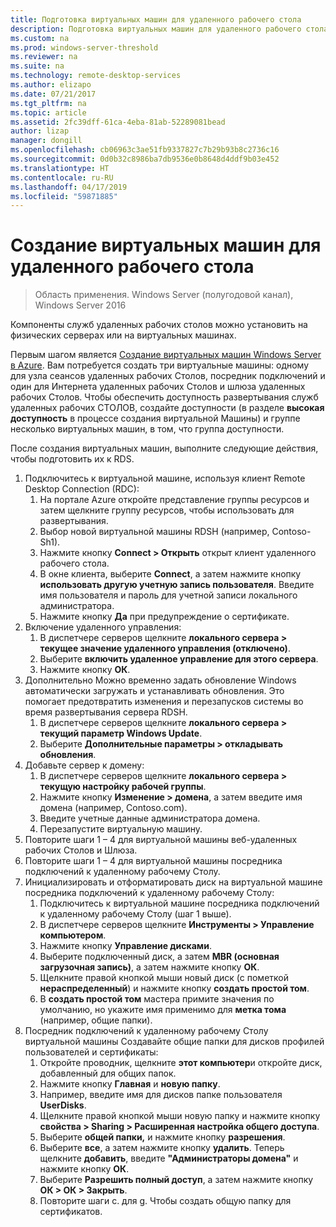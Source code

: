 ```yaml
---
title: Подготовка виртуальных машин для удаленного рабочего стола
description: Подготовка виртуальных машин для удаленного рабочего стола компонентов
ms.custom: na
ms.prod: windows-server-threshold
ms.reviewer: na
ms.suite: na
ms.technology: remote-desktop-services
ms.author: elizapo
ms.date: 07/21/2017
ms.tgt_pltfrm: na
ms.topic: article
ms.assetid: 2fc39dff-61ca-4eba-81ab-52289081bead
author: lizap
manager: dongill
ms.openlocfilehash: cb06963c3ae51fb9337827c7b29b93b8c2736c16
ms.sourcegitcommit: 0d0b32c8986ba7db9536e0b8648d4ddf9b03e452
ms.translationtype: HT
ms.contentlocale: ru-RU
ms.lasthandoff: 04/17/2019
ms.locfileid: "59871885"
---
```

# <a name="create-virtual-machines-for-remote-desktop"></a>Создание виртуальных машин для удаленного рабочего стола

>Область применения. Windows Server (полугодовой канал), Windows Server 2016

Компоненты служб удаленных рабочих столов можно установить на физических серверах или на виртуальных машинах. 

Первым шагом является [Создание виртуальных машин Windows Server в Azure](/azure/virtual-machines/windows/quick-create-portal). Вам потребуется создать три виртуальные машины: одному для узла сеансов удаленных рабочих Столов, посредник подключений и один для Интернета удаленных рабочих Столов и шлюза удаленных рабочих Столов. Чтобы обеспечить доступность развертывания служб удаленных рабочих СТОЛОВ, создайте доступности (в разделе **высокая доступность** в процессе создания виртуальной Машины) и группе несколько виртуальных машин, в том, что группа доступности.
 
После создания виртуальных машин, выполните следующие действия, чтобы подготовить их к RDS.

1.  Подключитесь к виртуальной машине, используя клиент Remote Desktop Connection (RDC):  
    1.  На портале Azure откройте представление группы ресурсов и затем щелкните группу ресурсов, чтобы использовать для развертывания.  
    2.  Выбор новой виртуальной машины RDSH (например, Contoso-Sh1).  
    3.  Нажмите кнопку **Connect > Открыть** открыт клиент удаленного рабочего стола.  
    4.  В окне клиента, выберите **Connect**, а затем нажмите кнопку **использовать другую учетную запись пользователя**. Введите имя пользователя и пароль для учетной записи локального администратора.  
    5.  Нажмите кнопку **Да** при предупреждение о сертификате.  
2.  Включение удаленного управления:  
    1.  В диспетчере серверов щелкните **локального сервера > текущее значение удаленного управления (отключено)**.  
    2.  Выберите **включить удаленное управление для этого сервера**.  
    3.  Нажмите кнопку **ОК**.  
3.  Дополнительно Можно временно задать обновление Windows автоматически загружать и устанавливать обновления. Это помогает предотвратить изменения и перезапусков системы во время развертывания сервера RDSH.  
    1.  В диспетчере серверов щелкните **локального сервера > текущий параметр Windows Update**.  
    2.  Выберите **Дополнительные параметры > откладывать обновления**.   
4.  Добавьте сервер к домену:  
    1.  В диспетчере серверов щелкните **локального сервера > текущую настройку рабочей группы**.  
    2.  Нажмите кнопку **Изменение > домена**, а затем введите имя домена (например, Contoso.com).  
    3.  Введите учетные данные администратора домена.  
    4.  Перезапустите виртуальную машину.  
5.  Повторите шаги 1 – 4 для виртуальной машины веб-удаленных рабочих Столов и Шлюза.  
6.  Повторите шаги 1 – 4 для виртуальной машины посредника подключений к удаленному рабочему Столу.  
7.  Инициализировать и отформатировать диск на виртуальной машине посредника подключений к удаленному рабочему Столу:  
    1.  Подключитесь к виртуальной машине посредника подключений к удаленному рабочему Столу (шаг 1 выше).  
    2.  В диспетчере серверов щелкните **Инструменты > Управление компьютером**.  
    3.  Нажмите кнопку **Управление дисками**.  
    4.  Выберите подключенный диск, а затем **MBR (основная загрузочная запись)**, а затем нажмите кнопку **ОК**.  
    5.  Щелкните правой кнопкой мыши новый диск (с пометкой **нераспределенный**) и нажмите кнопку **создать простой том**.  
    6.  В **создать простой том** мастера примите значения по умолчанию, но укажите имя применимо для **метка тома** (например, общие папки).  
8.  Посредник подключений к удаленному рабочему Столу виртуальной машины Создавайте общие папки для дисков профилей пользователей и сертификаты:   
    1.  Откройте проводник, щелкните **этот компьютер**и откройте диск, добавленный для общих папок.  
    2.  Нажмите кнопку **Главная** и **новую папку**.  
    3.  Например, введите имя для дисков папке пользователя **UserDisks**.  
    4.  Щелкните правой кнопкой мыши новую папку и нажмите кнопку **свойства > Sharing > Расширенная настройка общего доступа**.  
    5.  Выберите **общей папки,** и нажмите кнопку **разрешения**.  
    6.  Выберите **все**, а затем нажмите кнопку **удалить**. Теперь щелкните **добавить**, введите **"Администраторы домена"** и нажмите кнопку **ОК**.  
    7.  Выберите **Разрешить полный доступ**, а затем нажмите кнопку **ОК > ОК > Закрыть**.  
    8.  Повторите шаги c. для g. Чтобы создать общую папку для сертификатов.   


